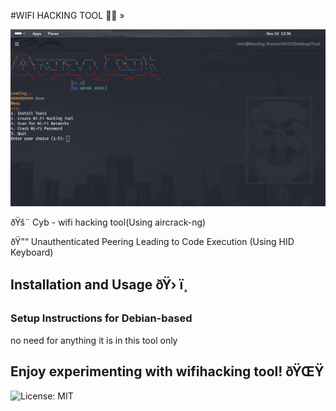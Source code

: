 #WIFI HACKING TOOL 🐱‍💻 »

<p align="center">
  <img src="./image/preview.png">
</p>


ðŸš¨ Cyb - wifi hacking tool(Using aircrack-ng)

ðŸ”“ Unauthenticated Peering Leading to Code Execution (Using HID Keyboard)

## Installation and Usage ðŸ› ï¸

### Setup Instructions for Debian-based 
no need for anything it is in this tool only 


## Enjoy experimenting with wifihacking tool! ðŸŒŸ

![License: MIT](https://img.shields.io/badge/License-MIT-blue.svg)

